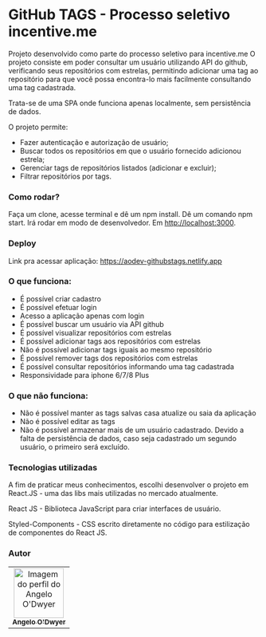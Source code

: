 # GitHub TAGS - Processo seletivo incentive.me

Projeto desenvolvido como parte do processo seletivo para incentive.me
O projeto consiste em poder consultar um usuário utilizando API do github, verificando seus repositórios com estrelas, permitindo adicionar uma tag ao repositório para que você possa encontra-lo mais facilmente consultando uma tag cadastrada. 

Trata-se de uma SPA onde funciona apenas localmente, sem persistência de dados.

O projeto permite:
- Fazer autenticação e autorização de usuário;
- Buscar todos os repositórios em que o usuário fornecido adicionou estrela;
- Gerenciar tags de repositórios listados (adicionar e excluir);
- Filtrar repositórios por tags.

### Como rodar?

Faça um clone, acesse  terminal e dê um npm install.
Dê um comando npm start. Irá rodar em modo de desenvolvedor.
Em [http://localhost:3000](http://localhost:3000).

### Deploy

Link pra acessar aplicação: https://aodev-githubstags.netlify.app

### O que funciona:

- É possível criar cadastro 
- É possível efetuar login 
- Acesso a aplicação apenas com login
- É possível buscar um usuário via API github
- É possível visualizar repositórios com estrelas
- É possível adicionar tags aos repositórios com estrelas
- Não é possível adicionar tags iguais ao mesmo repositório
- É possível remover tags dos repositórios com estrelas
- É possível consultar repositórios informando uma tag cadastrada
- Responsividade para iphone 6/7/8 Plus

### O que não funciona:

- Não é possível manter as tags salvas casa atualize ou saia da aplicação
- Não é possível editar as tags
- Não é possível armazenar mais de um usuário cadastrado. Devido a falta de persistência de dados, caso seja cadastrado um segundo usuário, o primeiro será excluído.

### Tecnologias utilizadas

A fim de praticar meus conhecimentos, escolhi desenvolver o projeto em React.JS - uma das libs mais utilizadas no mercado atualmente.

React JS - Biblioteca JavaScript para criar interfaces de usuário.

Styled-Components - CSS escrito diretamente no código para estilização de componentes do React JS.

### Autor

<table>
  <tr>
    <td align="center"><a href="https://github.com/AngeloVSO">
    <img src="https://avatars.githubusercontent.com/u/70985334?v=4" width="100px" alt="Imagem do perfil do
    Angelo O'Dwyer"/>
    <br />
    <sub><b>Angelo O'Dwyer</b></sub><br /></td>
</table>
